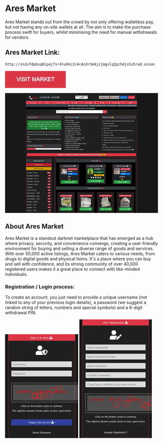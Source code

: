 # Ares Market
Ares Market stands out from the crowd by not only offering walletless pay, but not having any on-site wallets at all. The aim is to make the purchase process swift for buyers, whilst minimising the need for manual withdrawals for vendors.

## Ares Market Link:

```sh
http://sn2sfdpbsq6lpejfsr4lubhc2c4c4cdr3e6jzjmgslq2pchdjs5z5rad.onion
```
[<img src="/assets/visit-market.webp" width="200">](http://sn2sfdpbsq6lpejfsr4lubhc2c4c4cdr3e6jzjmgslq2pchdjs5z5rad.onion/)

<a href="http://sn2sfdpbsq6lpejfsr4lubhc2c4c4cdr3e6jzjmgslq2pchdjs5z5rad.onion"><img src="/assets/ares-preview.webp" alt="image" style="max-width: 100%;"><a>

## About Ares Market
Ares Market is a standout darknet marketplace that has emerged as a hub where privacy, security, and convenience converge, creating a user-friendly environment for buying and selling a diverse range of goods and services. With over 50,000 active listings, Ares Market caters to various needs, from drugs to digital goods and physical items. It's a place where you can buy and sell with confidence, and its strong community of over 40,000 registered users makes it a great place to connect with like-minded individuals.

### Registration / Login process:

To create an account, you just need to provide a unique username (not linked to any of your previous login details), a password (we suggest a random string of letters, numbers and special symbols) and a 6-digit withdrawal PIN.

<a href="http://sn2sfdpbsq6lpejfsr4lubhc2c4c4cdr3e6jzjmgslq2pchdjs5z5rad.onion"><img src="/assets/ares-login.webp" alt="image" style="max-width: 100%;"><a>  <a href="http://sn2sfdpbsq6lpejfsr4lubhc2c4c4cdr3e6jzjmgslq2pchdjs5z5rad.onion"><img src="/assets/ares-register.webp" alt="image" style="max-width: 100%;"><a>